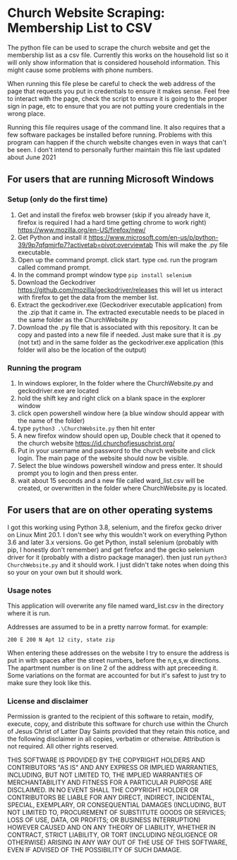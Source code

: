 # Church Website Scraping: Membership List to CSV

The python file can be used to scrape the church website and get the membership list as a csv file. Currently this works on the household list so it will only show information that is considered household information. This might cause some problems with phone numbers.

When running this file plese be careful to check the web address of the page that requests you put in credentials to ensure it makes sense. Feel free to interact with the page, check the script to ensure it is going to the proper sign in page, etc to ensure that you are not putting youre credentials in the wrong place.

Running this file requires usage of the command line. It also requires that a few software packages be installed before running. Problems with this program can happen if the church website changes even in ways that can't be seen. I don't intend to personally further maintain this file last updated about June 2021

## For users that are running Microsoft Windows

### Setup (only do the first time)

1. Get and install the firefox web browser (skip if you already have it, firefox is required I had a hard time getting chrome to work right) https://www.mozilla.org/en-US/firefox/new/
2. Get Python and install it https://www.microsoft.com/en-us/p/python-39/9p7qfqmjrfp7?activetab=pivot:overviewtab This will make the .py file executable.
3. Open up the command prompt. click start. type `cmd`. run the program called command prompt.
4. In the command prompt window type `pip install selenium`
5. Download the Geckodriver https://github.com/mozilla/geckodriver/releases this will let us interact with firefox to get the data from the member list.
6. Extract the geckodriver.exe (Geckodriver executable application) from the .zip that it came in. The extracted executable needs to be placed in the same folder as the ChurchWebsite.py
7. Download the .py file that is associated with this repository. It can be copy and pasted into a new file if needed. Just make sure that it is .py (not txt) and in the same folder as the geckodriver.exe application (this folder will also be the location of the output)

### Running the program

1. In windows explorer, In the folder where the ChurchWebsite.py and geckodriver.exe are located
2. hold the shift key and right click on a blank space in the explorer window
3. click open powershell window here (a blue window should appear with the name of the folder)
4. type `python3 .\ChurchWebsite.py` then hit enter
5. A new firefox window should open up, Double check that it opened to the church website https://id.churchofjesuschrist.org/
6. Put in your username and password to the church website and click login. The main page of the website should now be visible.
7. Select the blue windows powershell window and press enter. It should prompt you to login and then press enter.
8. wait about 15 seconds and a new file called ward_list.csv will be created, or overwritten in the folder where ChurchWebsite.py is located.

## For users that are on other operating systems

I got this working using Python 3.8, selenium, and the firefox gecko driver on Linux Mint 20.1. I don't see why this wouldn't work on everything Python 3.6 and later 3.x versions. Go get Python, install selenium (probably with pip, I honestly don't remember) and get firefox and the gecko selenium driver for it (probably with a distro package manager). then just run `python3 ChurchWebsite.py` and it should work. I just didn't take notes when doing this so your on your own but it should work.

### Usage notes

This application will overwrite any file named ward_list.csv in the directory where it is run.

Addresses are assumed to be in a pretty narrow format. for example:

`200 E 200 N
Apt 12
city, state zip`

When entering these addresses on the website I try to ensure the address is put in with spaces after the street numbers, before the n,e,s,w directions. The apartment number is on line 2 of the address with apt preceeding it. Some variations on the format are accounted for but it's safest to just try to make sure they look like this.

### License and disclaimer

Permission is granted to the recipient of this software to retain, modify, execute, copy, and distribute this software for church use within the Church of Jesus Christ of Latter Day Saints provided that they retain this notice, and the following disclaimer in all copies, verbatim or otherwise. Attribution is not required. All other rights reserved.

THIS SOFTWARE IS PROVIDED BY THE COPYRIGHT HOLDERS AND CONTRIBUTORS "AS IS" AND ANY EXPRESS OR IMPLIED WARRANTIES, INCLUDING, BUT NOT LIMITED TO, THE IMPLIED WARRANTIES OF MERCHANTABILITY AND FITNESS FOR A PARTICULAR PURPOSE ARE DISCLAIMED. IN NO EVENT SHALL THE COPYRIGHT HOLDER OR CONTRIBUTORS BE LIABLE FOR ANY DIRECT, INDIRECT, INCIDENTAL, SPECIAL, EXEMPLARY, OR CONSEQUENTIAL DAMAGES (INCLUDING, BUT NOT LIMITED TO, PROCUREMENT OF SUBSTITUTE GOODS OR SERVICES; LOSS OF USE, DATA, OR PROFITS; OR BUSINESS INTERRUPTION) HOWEVER CAUSED AND ON ANY THEORY OF LIABILITY, WHETHER IN CONTRACT, STRICT LIABILITY, OR TORT (INCLUDING NEGLIGENCE OR OTHERWISE) ARISING IN ANY WAY OUT OF THE USE OF THIS SOFTWARE, EVEN IF ADVISED OF THE POSSIBILITY OF SUCH DAMAGE.
